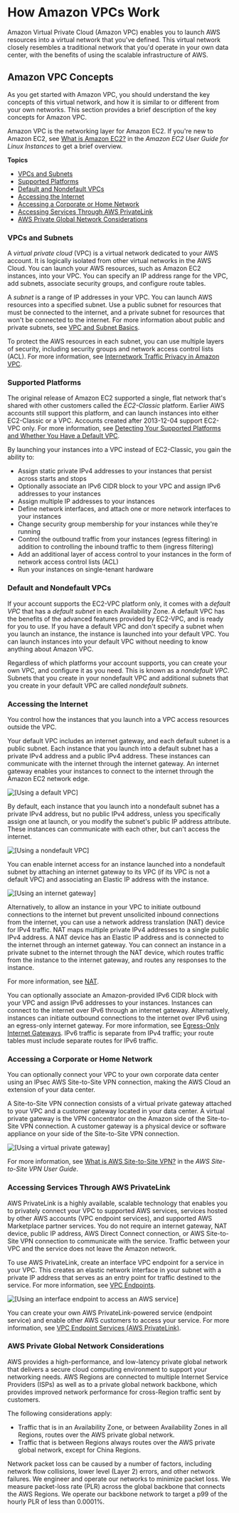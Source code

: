 # How Amazon VPCs Work<a name="how-it-works"></a>

Amazon Virtual Private Cloud \(Amazon VPC\) enables you to launch AWS resources into a virtual network that you've defined\. This virtual network closely resembles a traditional network that you'd operate in your own data center, with the benefits of using the scalable infrastructure of AWS\.

## Amazon VPC Concepts<a name="Overview"></a>

As you get started with Amazon VPC, you should understand the key concepts of this virtual network, and how it is similar to or different from your own networks\. This section provides a brief description of the key concepts for Amazon VPC\.

Amazon VPC is the networking layer for Amazon EC2\. If you're new to Amazon EC2, see [What is Amazon EC2?](https://docs.aws.amazon.com/AWSEC2/latest/UserGuide/concepts.html) in the *Amazon EC2 User Guide for Linux Instances* to get a brief overview\.

**Topics**
+ [VPCs and Subnets](#how-it-works-subnet)
+ [Supported Platforms](#what-is-supported-platform)
+ [Default and Nondefault VPCs](#what-is-default-nondefault)
+ [Accessing the Internet](#what-is-connectivity)
+ [Accessing a Corporate or Home Network](#what-is-vpn)
+ [Accessing Services Through AWS PrivateLink](#what-is-privatelink)
+ [AWS Private Global Network Considerations](#what-is-aws-global-network)

### VPCs and Subnets<a name="how-it-works-subnet"></a>

A *virtual private cloud* \(VPC\) is a virtual network dedicated to your AWS account\. It is logically isolated from other virtual networks in the AWS Cloud\. You can launch your AWS resources, such as Amazon EC2 instances, into your VPC\. You can specify an IP address range for the VPC, add subnets, associate security groups, and configure route tables\.

A *subnet* is a range of IP addresses in your VPC\. You can launch AWS resources into a specified subnet\. Use a public subnet for resources that must be connected to the internet, and a private subnet for resources that won't be connected to the internet\. For more information about public and private subnets, see [VPC and Subnet Basics](VPC_Subnets.md#vpc-subnet-basics)\.

To protect the AWS resources in each subnet, you can use multiple layers of security, including security groups and network access control lists \(ACL\)\. For more information, see [Internetwork Traffic Privacy in Amazon VPC](VPC_Security.md)\.

### Supported Platforms<a name="what-is-supported-platform"></a>

The original release of Amazon EC2 supported a single, flat network that's shared with other customers called the *EC2\-Classic* platform\. Earlier AWS accounts still support this platform, and can launch instances into either EC2\-Classic or a VPC\. Accounts created after 2013\-12\-04 support EC2\-VPC only\. For more information, see [Detecting Your Supported Platforms and Whether You Have a Default VPC](default-vpc.md#detecting-platform)\.

By launching your instances into a VPC instead of EC2\-Classic, you gain the ability to:
+ Assign static private IPv4 addresses to your instances that persist across starts and stops
+ Optionally associate an IPv6 CIDR block to your VPC and assign IPv6 addresses to your instances
+ Assign multiple IP addresses to your instances
+ Define network interfaces, and attach one or more network interfaces to your instances
+ Change security group membership for your instances while they're running
+ Control the outbound traffic from your instances \(egress filtering\) in addition to controlling the inbound traffic to them \(ingress filtering\)
+ Add an additional layer of access control to your instances in the form of network access control lists \(ACL\)
+ Run your instances on single\-tenant hardware

### Default and Nondefault VPCs<a name="what-is-default-nondefault"></a>

If your account supports the EC2\-VPC platform only, it comes with a *default VPC* that has a *default subnet* in each Availability Zone\. A default VPC has the benefits of the advanced features provided by EC2\-VPC, and is ready for you to use\. If you have a default VPC and don't specify a subnet when you launch an instance, the instance is launched into your default VPC\. You can launch instances into your default VPC without needing to know anything about Amazon VPC\. 

Regardless of which platforms your account supports, you can create your own VPC, and configure it as you need\. This is known as a *nondefault VPC*\. Subnets that you create in your nondefault VPC and additional subnets that you create in your default VPC are called *nondefault subnets*\.

### Accessing the Internet<a name="what-is-connectivity"></a>

You control how the instances that you launch into a VPC access resources outside the VPC\.

Your default VPC includes an internet gateway, and each default subnet is a public subnet\. Each instance that you launch into a default subnet has a private IPv4 address and a public IPv4 address\. These instances can communicate with the internet through the internet gateway\. An internet gateway enables your instances to connect to the internet through the Amazon EC2 network edge\. 

![\[Using a default VPC\]](http://docs.aws.amazon.com/vpc/latest/userguide/images/default-vpc-diagram.png)

By default, each instance that you launch into a nondefault subnet has a private IPv4 address, but no public IPv4 address, unless you specifically assign one at launch, or you modify the subnet's public IP address attribute\. These instances can communicate with each other, but can't access the internet\.

![\[Using a nondefault VPC\]](http://docs.aws.amazon.com/vpc/latest/userguide/images/nondefault-vpc-diagram.png)

You can enable internet access for an instance launched into a nondefault subnet by attaching an internet gateway to its VPC \(if its VPC is not a default VPC\) and associating an Elastic IP address with the instance\.

![\[Using an internet gateway\]](http://docs.aws.amazon.com/vpc/latest/userguide/images/internet-gateway-diagram.png)

Alternatively, to allow an instance in your VPC to initiate outbound connections to the internet but prevent unsolicited inbound connections from the internet, you can use a network address translation \(NAT\) device for IPv4 traffic\. NAT maps multiple private IPv4 addresses to a single public IPv4 address\. A NAT device has an Elastic IP address and is connected to the internet through an internet gateway\. You can connect an instance in a private subnet to the internet through the NAT device, which routes traffic from the instance to the internet gateway, and routes any responses to the instance\.

For more information, see [NAT](vpc-nat.md)\.

You can optionally associate an Amazon\-provided IPv6 CIDR block with your VPC and assign IPv6 addresses to your instances\. Instances can connect to the internet over IPv6 through an internet gateway\. Alternatively, instances can initiate outbound connections to the internet over IPv6 using an egress\-only internet gateway\. For more information, see [Egress\-Only Internet Gateways](egress-only-internet-gateway.md)\. IPv6 traffic is separate from IPv4 traffic; your route tables must include separate routes for IPv6 traffic\.

### Accessing a Corporate or Home Network<a name="what-is-vpn"></a>

You can optionally connect your VPC to your own corporate data center using an IPsec AWS Site\-to\-Site VPN connection, making the AWS Cloud an extension of your data center\.

A Site\-to\-Site VPN connection consists of a virtual private gateway attached to your VPC and a customer gateway located in your data center\. A virtual private gateway is the VPN concentrator on the Amazon side of the Site\-to\-Site VPN connection\. A customer gateway is a physical device or software appliance on your side of the Site\-to\-Site VPN connection\.

![\[Using a virtual private gateway\]](http://docs.aws.amazon.com/vpc/latest/userguide/images/virtual-private-gateway-diagram.png)

For more information, see [What is AWS Site\-to\-Site VPN?](https://docs.aws.amazon.com/vpn/latest/s2svpn/VPC_VPN.html) in the *AWS Site\-to\-Site VPN User Guide*\.

### Accessing Services Through AWS PrivateLink<a name="what-is-privatelink"></a>

AWS PrivateLink is a highly available, scalable technology that enables you to privately connect your VPC to supported AWS services, services hosted by other AWS accounts \(VPC endpoint services\), and supported AWS Marketplace partner services\. You do not require an internet gateway, NAT device, public IP address, AWS Direct Connect connection, or AWS Site\-to\-Site VPN connection to communicate with the service\. Traffic between your VPC and the service does not leave the Amazon network\.

To use AWS PrivateLink, create an interface VPC endpoint for a service in your VPC\. This creates an elastic network interface in your subnet with a private IP address that serves as an entry point for traffic destined to the service\. For more information, see [VPC Endpoints](vpc-endpoints.md)\.

![\[Using an interface endpoint to access an AWS service\]](http://docs.aws.amazon.com/vpc/latest/userguide/images/vpc-endpoint-privatelink-diagram.png)

 You can create your own AWS PrivateLink\-powered service \(endpoint service\) and enable other AWS customers to access your service\. For more information, see [VPC Endpoint Services \(AWS PrivateLink\)](endpoint-service.md)\.

### AWS Private Global Network Considerations<a name="what-is-aws-global-network"></a>

AWS provides a high\-performance, and low\-latency private global network that delivers a secure cloud computing environment to support your networking needs\. AWS Regions are connected to multiple Internet Service Providers \(ISPs\) as well as to a private global network backbone, which provides improved network performance for cross\-Region traffic sent by customers\.

The following considerations apply:
+ Traffic that is in an Availability Zone, or between Availability Zones in all Regions, routes over the AWS private global network\.
+ Traffic that is between Regions always routes over the AWS private global network, except for China Regions\.

Network packet loss can be caused by a number of factors, including network flow collisions, lower level \(Layer 2\) errors, and other network failures\. We engineer and operate our networks to minimize packet loss\. We measure packet\-loss rate \(PLR\) across the global backbone that connects the AWS Regions\. We operate our backbone network to target a p99 of the hourly PLR of less than 0\.0001%\.